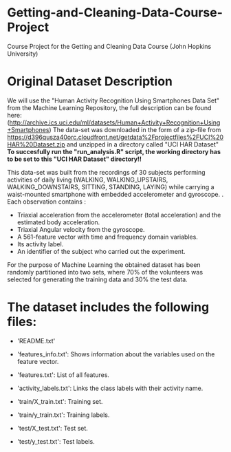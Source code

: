 # Getting-and-Cleaning-Data-Course-Project
Course Project for the Getting and Cleaning Data Course (John Hopkins University)

Original Dataset Description
=========================================
We will use the "Human Activity Recognition Using Smartphones Data Set" from the Machine Learning Repository, the full description can be found here: (http://archive.ics.uci.edu/ml/datasets/Human+Activity+Recognition+Using+Smartphones)
The data-set was downloaded in the form of a zip-file from https://d396qusza40orc.cloudfront.net/getdata%2Fprojectfiles%2FUCI%20HAR%20Dataset.zip
and unzipped in a directory called "UCI HAR Dataset"
**To succesfully run the "run_analysis.R" script, the working directory has to be set to this "UCI HAR Dataset" directory!!**

This data-set was built from the recordings of 30 subjects performing activities of daily living (WALKING, WALKING_UPSTAIRS, WALKING_DOWNSTAIRS, SITTING, STANDING, LAYING) while carrying a waist-mounted smartphone with embedded accelerometer and gyroscope. 
.
Each observation contains :
- Triaxial acceleration from the accelerometer (total acceleration) and the estimated body acceleration.
- Triaxial Angular velocity from the gyroscope. 
- A 561-feature vector with time and frequency domain variables. 
- Its activity label. 
- An identifier of the subject who carried out the experiment.

For the purpose of Machine Learning the obtained dataset has been randomly partitioned into two sets, where 70% of the volunteers was selected for generating the training data and 30% the test data.

The dataset includes the following files:
=========================================

- 'README.txt'

- 'features_info.txt': Shows information about the variables used on the feature vector.

- 'features.txt': List of all features.

- 'activity_labels.txt': Links the class labels with their activity name.

- 'train/X_train.txt': Training set.

- 'train/y_train.txt': Training labels.

- 'test/X_test.txt': Test set.

- 'test/y_test.txt': Test labels.

